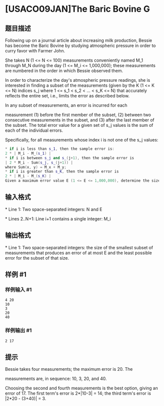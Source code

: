 # [USACO09JAN]The Baric Bovine G

## 题目描述

Following up on a journal article about increasing milk production, Bessie has become the Baric Bovine by studying atmospheric pressure in order to curry favor with Farmer John.

She takes N (1 <= N <= 100) measurements conveniently named M\_1 through M\_N during the day (1 <= M\_i <= 1,000,000); these measurements are numbered in the order in which Bessie observed them.

In order to characterize the day's atmospheric pressure readings, she is interested in finding a subset of the measurements (given by the K (1 <= K <= N) indices s\_j where 1 <= s\_1 < s\_2 < ... < s\_K <= N) that accurately reflects the entire set, i.e., limits the error as described below.

In any subset of measurements, an error is incurred for each

measurement (1) before the first member of the subset, (2) between two consecutive measurements in the subset, and (3) after the last member of the subset. The total error value for a given set of s\_j values is the sum of each of the individual errors.

Specifically, for all measurements whose index i is not one of the s\_j values:

```cpp
* if i is less than s_1, then the sample error is: 
2 * | M_i - M_(s_1) | 
* if i is between s_j and s_(j+1), then the sample error is 
| 2 * M_i - Sum(s_j, s_(j+1)) | 
where Sum(x, y) = M_x + M_y; 
* if i is greater than s_K, then the sample error is 
2 * | M_i - M_(s_K) | 
Given a maximum error value E (1 <= E <= 1,000,000), determine the size of the smallest subset of measurements that produces an error of at most E. 
```


## 输入格式

\* Line 1: Two space-separated integers: N and E

\* Lines 2..N+1: Line i+1 contains a single integer: M\_i


## 输出格式

\* Line 1: Two space-separated integers: the size of the smallest subset of measurements that produces an error of at most E and the least possible error for the subset of that size.


## 样例 #1

### 样例输入 #1
```
4 20 
10 
3 
20 
40
```

### 样例输出 #1

```
2 17
```

## 提示

Bessie takes four measurements; the maximum error is 20. The

measurements are, in sequence: 10, 3, 20, and 40.


Choosing the second and fourth measurements is the best option, giving an error of 17. The first term's error is 2\*|10-3| = 14; the third term's error is |2\*20 - (3+40)| = 3. 
